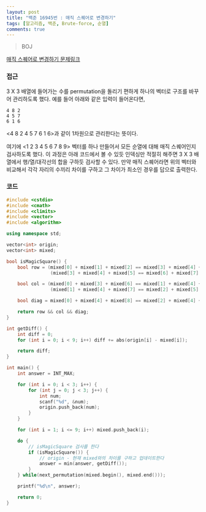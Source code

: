 ```yaml
---
layout: post
title: "백준 16945번 : 매직 스퀘어로 변경하기"
tags: [알고리즘, 백준, Brute-force, 순열]
comments: true
---
```


> BOJ  

[매직 스퀘어로 변경하기 문제링크](https://www.acmicpc.net/problem/16945)  

### 접근  
3 X 3 배열에 들어가는 수를 permutation을 돌리기 편하게 하나의 벡터로 구조를 바꾸어 관리하도록 했다. 예를 들어 아래와 같은 입력이 들어온다면,  
~~~
4 8 2
4 5 7
6 1 6
~~~
<4 8 2 4 5 7 6 1 6>과 같이 1차원으로 관리한다는 뜻이다.  

여기에 <1 2 3 4 5 6 7 8 9> 벡터를 하나 만들어서 모든 순열에 대해 매직 스퀘어인지 검사하도록 했다. 이 과정은 아래 코드에서 볼 수 있듯 인덱싱만 적절히 해주면 3 X 3 배열에서 행/열/대각선의 합을 구하듯 검사할 수 있다. 만약 매직 스퀘어라면 위의 벡터와 비교해서 각각 자리의 수끼리 차이를 구하고 그 차이가 최소인 경우를 답으로 출력한다.  

### 코드  
~~~c++
#include <cstdio>
#include <cmath>
#include <climits>
#include <vector>
#include <algorithm>

using namespace std;

vector<int> origin;
vector<int> mixed;

bool isMagicSquare() {
    bool row = (mixed[0] + mixed[1] + mixed[2] == mixed[3] + mixed[4] + mixed[5]) &&
                (mixed[3] + mixed[4] + mixed[5] == mixed[6] + mixed[7] + mixed[8]);

    bool col = (mixed[0] + mixed[3] + mixed[6] == mixed[1] + mixed[4] + mixed[7]) &&
                (mixed[1] + mixed[4] + mixed[7] == mixed[2] + mixed[5] + mixed[8]);

    bool diag = mixed[0] + mixed[4] + mixed[8] == mixed[2] + mixed[4] + mixed[6];

    return row && col && diag;
}

int getDiff() {
    int diff = 0;
    for (int i = 0; i < 9; i++) diff += abs(origin[i] - mixed[i]);

    return diff;
}

int main() {
    int answer = INT_MAX;

    for (int i = 0; i < 3; i++) {
        for (int j = 0; j < 3; j++) {
            int num;
            scanf("%d", &num);
            origin.push_back(num);
        }
    }

    for (int i = 1; i <= 9; i++) mixed.push_back(i);

    do {
        // isMagicSquare 검사를 한다
        if (isMagicSquare()) {
            // origin - 현재 mixed와의 차이를 구하고 업데이트한다
            answer = min(answer, getDiff());
        }
    } while(next_permutation(mixed.begin(), mixed.end()));

    printf("%d\n", answer);

    return 0;
}
~~~
